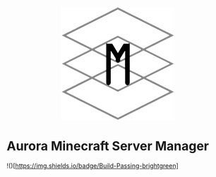 <div align=center>
  <img src="./GithubSources/ASM256.png" width="256" height="256" />
</div>

# Aurora Minecraft Server Manager

!()[https://img.shields.io/badge/Build-Passing-brightgreen]
